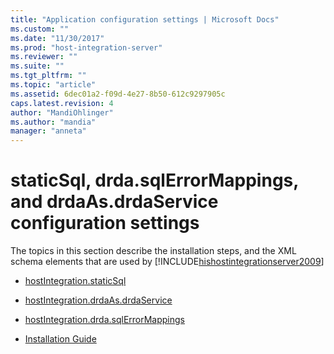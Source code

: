 ```yaml
---
title: "Application configuration settings | Microsoft Docs"
ms.custom: ""
ms.date: "11/30/2017"
ms.prod: "host-integration-server"
ms.reviewer: ""
ms.suite: ""
ms.tgt_pltfrm: ""
ms.topic: "article"
ms.assetid: 6dec01a2-f09d-4e27-8b50-612c9297905c
caps.latest.revision: 4
author: "MandiOhlinger"
ms.author: "mandia"
manager: "anneta"
---
```

# staticSql, drda.sqlErrorMappings, and drdaAs.drdaService configuration settings
The topics in this section describe the installation steps, and the XML schema elements that are used by [!INCLUDE[hishostintegrationserver2009](../includes/hishostintegrationserver2009-md.md)]  
  
-   [hostIntegration.staticSql](../core/hostintegration-staticsql.md)  
  
-   [hostIntegration.drdaAs.drdaService](../core/hostintegration-drdaas-drdaservice.md)  
  
-   [hostIntegration.drda.sqlErrorMappings](../core/hostintegration-drda-sqlerrormappings.md)  
  
-   [Installation Guide](../install-and-config-guides/installation-guide1.md)